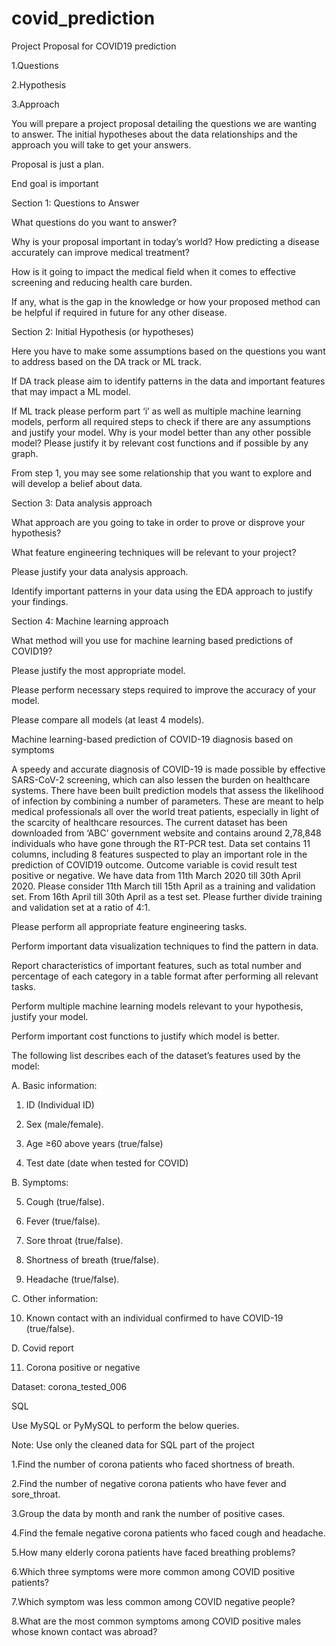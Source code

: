 # covid_prediction

Project Proposal for COVID19 prediction


1.Questions

2.Hypothesis

3.Approach


You will prepare a project proposal detailing the questions we are wanting to answer. The initial hypotheses about the data relationships and the approach you will take to get your answers.


Proposal is just a plan.

End goal is important


Section 1: Questions to Answer

What questions do you want to answer? 


Why is your proposal important in today’s world? How predicting a disease accurately can improve medical treatment?  

How is it going to impact the medical field when it comes to effective screening and reducing health care burden. 

If any, what is the gap in the knowledge or how your proposed method can be helpful if required in future for any other disease.


Section 2: Initial Hypothesis (or hypotheses)

Here you have to make some assumptions based on the questions you want to address based on the DA track or ML track. 

If DA track please aim to identify patterns in the data and important features that may impact a ML model.

If ML track please perform part ‘i’ as well as multiple machine learning models, perform all required steps to check if there are any assumptions and justify your model. Why is your model better than any other possible model? Please justify it by relevant cost functions and if possible by any graph.

From step 1, you may see some relationship that you want to explore and will develop a belief about data.


Section 3: Data analysis approach

What approach are you going to take in order to prove or disprove your hypothesis?

What feature engineering techniques will be relevant to your project?

Please justify your data analysis approach.

Identify important patterns in your data using the EDA approach to justify your findings.


Section 4: Machine learning approach

What method will you use for machine learning based predictions of COVID19?

Please justify the most appropriate model.

Please perform necessary steps required to improve the accuracy of your model.

Please compare all models (at least 4  models). 


Machine learning-based prediction of COVID-19 diagnosis based on symptoms


A speedy and accurate diagnosis of COVID-19 is made possible by effective SARS-CoV-2 screening, which can also lessen the burden on healthcare systems. There have been built prediction models that assess the likelihood of infection by combining a number of parameters. These are meant to help medical professionals all over the world treat patients, especially in light of the scarcity of healthcare resources. The current dataset has been downloaded from ‘ABC’ government website and contains around 2,78,848 individuals who have gone through the RT-PCR test. Data set contains 11 columns, including 8 features suspected to play an important role in the prediction of COVID19 outcome. Outcome variable is covid result test positive or negative. We have data from 11th March 2020 till 30th April 2020. Please consider 11th March till 15th April as a training and validation set. From 16th April till 30th April as a test set. Please further divide training and validation set at a ratio of 4:1.  


Please perform all appropriate feature engineering tasks. 

Perform important data visualization techniques to find the pattern in data.

Report characteristics of important features, such as total number and percentage of each category in a table format after performing all relevant tasks.

Perform multiple machine learning models relevant to your hypothesis, justify your model.

Perform important cost functions to justify which model is better. 


The following list describes each of the dataset’s features used by the model: 


A. Basic information: 

1. ID (Individual ID)

2. Sex (male/female). 

3. Age ≥60 above years (true/false) 

4. Test date (date when tested for COVID)


B. Symptoms: 

5. Cough (true/false).

6. Fever (true/false). 

7. Sore throat (true/false). 

8. Shortness of breath (true/false). 

9. Headache (true/false). 


C. Other information: 

10. Known contact with an individual confirmed to have COVID-19 (true/false).


D. Covid report

11. Corona positive or negative




Dataset: corona_tested_006


SQL

Use MySQL or PyMySQL to perform the below queries. 

Note: Use only the cleaned data for SQL part of the project


1.Find the number of corona patients who faced shortness of breath.

2.Find the number of negative corona patients who have fever and sore_throat. 

3.Group the data by month and rank the number of positive cases.

4.Find the female negative corona patients who faced cough and headache.

5.How many elderly corona patients have faced breathing problems?

6.Which three symptoms were more common among COVID positive patients?

7.Which symptom was less common among COVID negative people?

8.What are the most common symptoms among COVID positive males whose known contact was abroad? 




